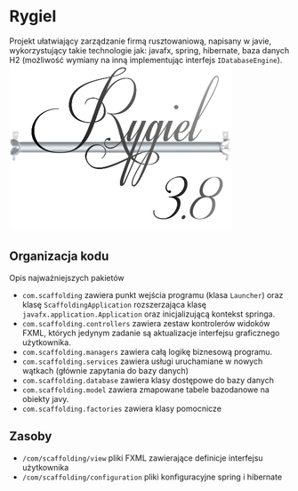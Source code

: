 # Rygiel
Projekt ułatwiający zarządzanie firmą rusztowaniową, napisany w javie, wykorzystujący takie technologie jak: javafx, spring, hibernate, baza danych H2 (możliwość wymiany na inną implementując interfejs `IDatabaseEngine`).
![Logo Rygla](src/main/resources/com/scaffolding/png/logo.png)
## Organizacja kodu

Opis najważniejszych pakietów
- `com.scaffolding` zawiera punkt wejścia programu (klasa `Launcher`) oraz klasę `ScaffoldingApplication` rozszerzająca klasę `javafx.application.Application` oraz inicjalizującą kontekst springa.
- `com.scaffolding.controllers` zawiera zestaw kontrolerów widoków FXML, których jedynym zadanie są aktualizacje interfejsu graficznego użytkownika.
- `com.scaffolding.managers` zawiera całą logikę biznesową programu.
- `com.scaffolding.services` zawiera usługi uruchamiane w nowych wątkach (głównie zapytania do bazy danych)
- `com.scaffolding.database` zawiera klasy dostępowe do bazy danych
- `com.scaffolding.model` zawiera zmapowane tabele bazodanowe na obiekty javy.
- `com.scaffolding.factories` zawiera klasy pomocnicze

## Zasoby

- `/com/scaffolding/view` pliki FXML zawierające definicje interfejsu użytkownika
- `/com/scaffolding/configuration` pliki konfiguracyjne spring i hibernate